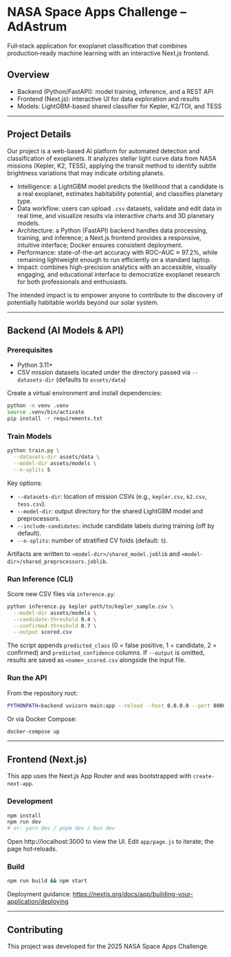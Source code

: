 # NASA Space Apps Challenge – AdAstrum

Full‑stack application for exoplanet classification that combines production‑ready machine learning with an interactive Next.js frontend.

## Overview

- Backend (Python/FastAPI): model training, inference, and a REST API
- Frontend (Next.js): interactive UI for data exploration and results
- Models: LightGBM-based shared classifier for Kepler, K2/TOI, and TESS

---

## Project Details

Our project is a web-based AI platform for automated detection and classification of exoplanets. It analyzes stellar light curve data from NASA missions (Kepler, K2, TESS), applying the transit method to identify subtle brightness variations that may indicate orbiting planets.

- Intelligence: a LightGBM model predicts the likelihood that a candidate is a real exoplanet, estimates habitability potential, and classifies planetary type.
- Data workflow: users can upload `.csv` datasets, validate and edit data in real time, and visualize results via interactive charts and 3D planetary models.
- Architecture: a Python (FastAPI) backend handles data processing, training, and inference; a Next.js frontend provides a responsive, intuitive interface; Docker ensures consistent deployment.
- Performance: state-of-the-art accuracy with ROC–AUC ≈ 97.2%, while remaining lightweight enough to run efficiently on a standard laptop.
- Impact: combines high-precision analytics with an accessible, visually engaging, and educational interface to democratize exoplanet research for both professionals and enthusiasts.

The intended impact is to empower anyone to contribute to the discovery of potentially habitable worlds beyond our solar system.

---

## Backend (AI Models & API)

### Prerequisites
- Python 3.11+
- CSV mission datasets located under the directory passed via `--datasets-dir` (defaults to `assets/data`)

Create a virtual environment and install dependencies:
```bash
python -m venv .venv
source .venv/bin/activate
pip install -r requirements.txt
```

### Train Models
```bash
python train.py \
  --datasets-dir assets/data \
  --model-dir assets/models \
  --n-splits 5
```

Key options:
- `--datasets-dir`: location of mission CSVs (e.g., `kepler.csv`, `k2.csv`, `tess.csv`).
- `--model-dir`: output directory for the shared LightGBM model and preprocessors.
- `--include-candidates`: include candidate labels during training (off by default).
- `--n-splits`: number of stratified CV folds (default: `5`).

Artifacts are written to `<model-dir>/shared_model.joblib` and `<model-dir>/shared_preprocessors.joblib`.

### Run Inference (CLI)
Score new CSV files via `inference.py`:
```bash
python inference.py kepler path/to/kepler_sample.csv \
  --model-dir assets/models \
  --candidate-threshold 0.4 \
  --confirmed-threshold 0.7 \
  --output scored.csv
```
The script appends `predicted_class` (0 = false positive, 1 = candidate, 2 = confirmed) and `predicted_confidence` columns. If `--output` is omitted, results are saved as `<name>_scored.csv` alongside the input file.

### Run the API
From the repository root:
```bash
PYTHONPATH=backend uvicorn main:app --reload --host 0.0.0.0 --port 8000
```

Or via Docker Compose:
```bash
docker-compose up
```

---

## Frontend (Next.js)

This app uses the Next.js App Router and was bootstrapped with `create-next-app`.

### Development
```bash
npm install
npm run dev
# or: yarn dev / pnpm dev / bun dev
```
Open http://localhost:3000 to view the UI. Edit `app/page.js` to iterate; the page hot‑reloads.

### Build
```bash
npm run build && npm start
```

Deployment guidance: https://nextjs.org/docs/app/building-your-application/deploying

---

## Contributing

This project was developed for the 2025 NASA Space Apps Challenge.
